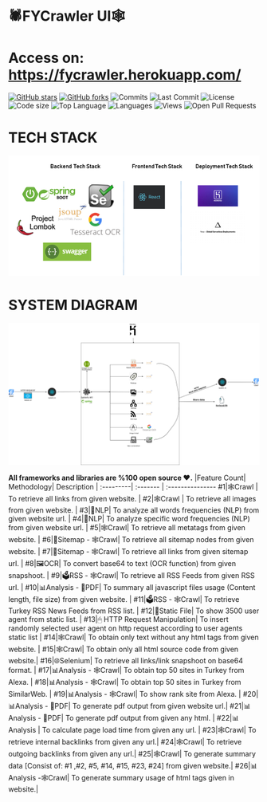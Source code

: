 # 🕷FYCrawler UI🕸

#        Access on:           https://fycrawler.herokuapp.com/ 

[![GitHub stars](https://img.shields.io/github/stars/fatihyildizli/FYCrawler.svg)](https://github.com/fatihyildizli/FYCrawler/stargazers)
[![GitHub forks](https://img.shields.io/github/forks/fatihyildizli/FYCrawler.svg)](https://github.com/fatihyildizli/FYCrawler/network/members)
![Commits](https://badgen.net/github/commits/fatihyildizli/FYCrawler/master)
![Last Commit](https://badgen.net/github/last-commit/fatihyildizli/FYCrawler/master)
![License](https://img.shields.io/github/license/fatihyildizli/)
![Code size](https://img.shields.io/github/repo-size/fatihyildizli/FYCrawler)
![Top Language](https://img.shields.io/github/languages/top/fatihyildizli/FYCrawler)
![Languages](https://img.shields.io/github/languages/count/fatihyildizli/FYCrawler)
![Views](https://img.shields.io/github/search/fatihyildizli/FYCrawler/FYCrawler)
![Open Pull Requests](https://badgen.net/github/open-prs/fatihyildizli/FYCrawler)



#                             TECH STACK
![techstack](tech.PNG)

#                             SYSTEM DIAGRAM
![systemdiagram](diagram.png)

**All frameworks and libraries are %100 open source ❤️.**
|Feature Count| Methodology| Description  |
:---------| :------- | :---------------
#1|🕸️Crawl | To retrieve all links from given website. |
#2|🕸️Crawl | To retrieve all images from given website. |
#3|💬NLP| To analyze all words frequencies (NLP) from given website url. |
#4|💬NLP| To analyze specific word frequencies (NLP) from given website url. |
#5|🕸️Crawl| To retrieve all metatags from given website. |
#6|🔖Sitemap - 🕸️Crawl| To retrieve all sitemap nodes from given website. |
#7|🔖Sitemap - 🕸️Crawl| To retrieve all links from given sitemap url. |
#8|🖼OCR| To convert base64 to text (OCR function) from given snapshoot. |
#9|🗳RSS - 🕸️Crawl| To retrieve all RSS Feeds from given RSS url. |
#10|📊Analysis - 📄PDF| To summary all javascript files usage (Content length, file size) from given website. |
#11|🗳RSS - 🕸️Crawl| To retrieve Turkey RSS News Feeds from RSS list. |
#12|📑Static File| To show 3500 user agent from static list. |
#13|🖱 HTTP Request Manipulation| To insert randomly selected user agent on http request according to user agents static list |
#14|🕸️Crawl| To obtain only text without any html tags from given website. |
#15|🕸️Crawl| To obtain only all html source code from given website.|
#16|🌐Selenium| To retrieve all links/link snapshoot on base64 format. |
#17|📊Analysis - 🕸️Crawl| To obtain top 50 sites in Turkey from Alexa. |
#18|📊Analysis - 🕸️Crawl| To obtain top 50 sites in Turkey from SimilarWeb. |
#19|📊Analysis - 🕸️Crawl| To show rank site from Alexa. |
#20|📊Analysis - 📄PDF| To generate pdf output from given website url.|
#21|📊Analysis - 📄PDF| To generate pdf output from given any html. |
#22|📊Analysis | To calculate page load time from given any url. |
#23|🕸️Crawl| To retrieve internal backlinks from given any url.|
#24|🕸️Crawl| To retrieve outgoing backlinks from given any url.|
#25|🕸️Crawl| To generate summary data [Consist of: #1 ,#2, #5, #14, #15, #23, #24] from given website.|
#26|📊Analysis -🕸️Crawl| To generate summary usage of html tags given in website.|





